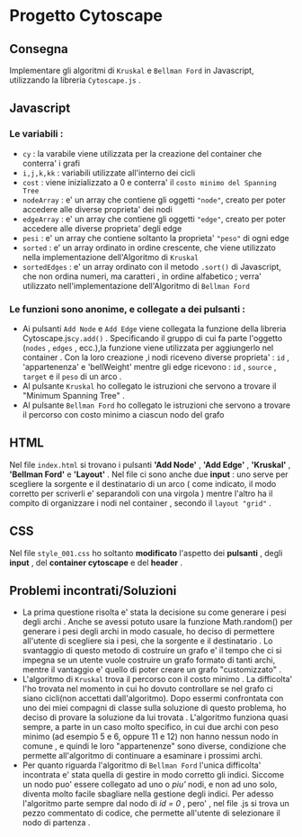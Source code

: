 # Progetto Cytoscape

## Consegna
Implementare gli algoritmi di `Kruskal` e `Bellman Ford` in Javascript, utilizzando
la libreria `Cytoscape.js` .
## Javascript
### Le variabili :
* `cy` : la varabile viene utilizzata per la creazione del container che conterra' i grafi 
* `i,j,k,kk` : variabili utilizzate all'interno dei cicli
* `cost` : viene inizializzato a 0 e conterra' il `costo minimo del Spanning Tree` 
* `nodeArray` : e' un array che contiene gli oggetti `"node"`, creato per poter
accedere alle diverse proprieta' dei nodi
* `edgeArray` : e' un array che contiene gli oggetti `"edge"`, creato per poter
accedere alle diverse proprieta' degli edge
* `pesi` : e' un array che contiene soltanto la proprieta' `"peso"` di ogni edge
* `sorted` :  e' un array ordinato in ordine crescente, che viene utilizzato nella implementazione
dell'Algoritmo di `Kruskal`
* `sortedEdges` : e' un array ordinato con il metodo `.sort()` di Javascript, che non ordina numeri, ma caratteri , in ordine alfabetico ; verra' utilizzato nell'implementazione dell'Algoritmo di 
`Bellman Ford`
### Le funzioni sono anonime, e collegate a dei pulsanti :
* Ai pulsanti `Add Node` e `Add Edge` viene collegata la funzione della libreria Cytoscape.js`cy.add()` . Specificando il gruppo di cui fa parte l'oggetto (`nodes` , `edges` , ecc.),la funzione viene utilizzata per aggiungerlo nel container . Con la loro creazione ,i nodi riceveno diverse proprieta' : `id` , 'appartenenza' e 'bellWeight' mentre gli edge ricevono : `id` , `source` , `target` e il `peso` di un arco .
* Al pulsante `Kruskal` ho collegato le istruzioni che servono a trovare il "Minimum Spanning Tree" .
* Al pulsante `Bellman Ford` ho collegato le istruzioni che servono a trovare il percorso con costo minimo a ciascun nodo del grafo
## HTML
Nel file `index.html` si trovano i pulsanti **'Add Node'** , **'Add Edge'** , **'Kruskal'** , **'Bellman Ford'** e **'Layout'** . Nel file ci sono anche due **input** : uno serve per scegliere la sorgente e il destinatario di un arco ( come indicato, il modo corretto per scriverli e' separandoli con una virgola ) mentre l'altro ha il compito di organizzare i nodi nel container , secondo il `layout "grid"` . 
## CSS
Nel file `style_001.css` ho soltanto **modificato** l'aspetto dei **pulsanti** , degli **input** , del **container cytoscape** e del **header** .
## Problemi incontrati/Soluzioni
* La prima questione risolta e' stata la decisione su come generare i pesi degli archi . Anche se avessi potuto usare la funzione Math.random() per generare i pesi
degli archi in modo casuale, ho deciso di permettere all'utente di scegliere sia i pesi, che la sorgente e il destinatario . Lo svantaggio di questo metodo di costruire un grafo e' il tempo che ci si impegna se un utente vuole costruire un grafo formato di tanti archi, mentre il vantaggio e' quello di poter creare un grafo "customizzato" .
* L'algoritmo di `Kruskal` trova il percorso con il costo minimo . La difficolta' l'ho trovata nel momento in cui ho dovuto controllare se nel grafo ci siano cicli(non accettati dall'algoritmo). Dopo essermi confrontata con uno dei miei compagni di classe sulla soluzione di questo problema, ho deciso di provare la soluzione da lui trovata . L'algoritmo funziona quasi sempre, a parte in un caso molto specifico, in cui due archi con peso minimo (ad esempio 5 e 6, oppure 11 e 12) non hanno nessun nodo in comune , e quindi le loro "appartenenze" sono diverse, condizione che permette all'algoritmo di continuare a esaminare i prossimi archi.
* Per quanto riguarda l'algoritmo di `Bellman Ford` l'unica difficolta' incontrata e' stata quella di gestire in modo corretto gli indici. Siccome un nodo puo' essere collegato ad uno o *piu'* nodi, e non ad uno solo, diventa molto facile sbagliare nella gestione degli indici. Per adesso l'algoritmo parte sempre dal nodo di *id = 0* , pero' , nel file .js si trova un pezzo commentato di codice, che permette all'utente di selezionare il nodo di partenza .